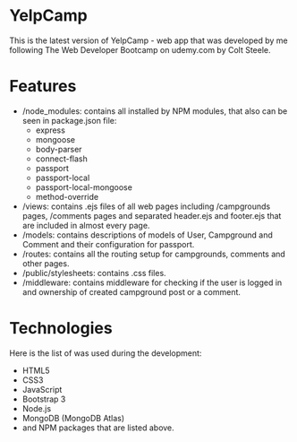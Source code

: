 # YelpCamp

This is the latest version of YelpCamp - web app that was developed by me following The Web Developer Bootcamp on udemy.com by Colt Steele.

# Features
* /node_modules: contains all installed by NPM modules, that also can be seen in package.json file:
  * express
  * mongoose
  * body-parser
  * connect-flash
  * passport
  * passport-local
  * passport-local-mongoose
  * method-override
* /views: contains .ejs files of all web pages including /campgrounds pages, /comments pages and separated header.ejs and footer.ejs that are included in almost every page.
* /models: contains descriptions of models of User, Campground and Comment and their configuration for passport.
* /routes: contains all the routing setup for campgrounds, comments and other pages.
* /public/stylesheets: contains .css files.
* /middleware: contains middleware for checking if the user is logged in and ownership of created campground post or a comment.

# Technologies

Here is the list of was used during the development:
* HTML5
* CSS3
* JavaScript
* Bootstrap 3
* Node.js
* MongoDB (MongoDB Atlas)
* and NPM packages that are listed above.
